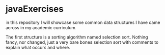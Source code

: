 # javaExercises
in this repository I will showcase some common data structures I have came across in my academic
curriculum.

The first structure is a sorting algorithm named selection sort. Nothing fancy, nor changed, just
a very bare bones selection sort with comments to explain what occurs and where.